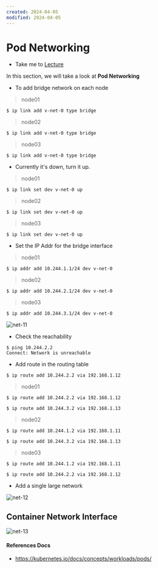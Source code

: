 ```yaml
---
created: 2024-04-05
modified: 2024-04-05
---
```

# Pod Networking

  - Take me to [Lecture](https://kodekloud.com/topic/pod-networking/)

In this section, we will take a look at **Pod Networking**


- To add bridge network on each node

> node01
```
$ ip link add v-net-0 type bridge
```
> node02
```
$ ip link add v-net-0 type bridge
```

> node03
```
$ ip link add v-net-0 type bridge
```

- Currently it's down, turn it up.

> node01
```
$ ip link set dev v-net-0 up
```

> node02
```
$ ip link set dev v-net-0 up
```

> node03
```
$ ip link set dev v-net-0 up
```

- Set the IP Addr for the bridge interface

> node01
```
$ ip addr add 10.244.1.1/24 dev v-net-0
```

> node02
```
$ ip addr add 10.244.2.1/24 dev v-net-0
```

> node03
```
$ ip addr add 10.244.3.1/24 dev v-net-0
```

![net-11](net11.PNG)

- Check the reachability 

```
$ ping 10.244.2.2
Connect: Network is unreachable
```

- Add route in the routing table
```
$ ip route add 10.244.2.2 via 192.168.1.12
```

> node01
```
$ ip route add 10.244.2.2 via 192.168.1.12

$ ip route add 10.244.3.2 via 192.168.1.13
```

> node02
```
$ ip route add 10.244.1.2 via 192.168.1.11

$ ip route add 10.244.3.2 via 192.168.1.13

```

> node03
```
$ ip route add 10.244.1.2 via 192.168.1.11

$ ip route add 10.244.2.2 via 192.168.1.12
```

- Add a single large network 

![net-12](net12.PNG)


## Container Network Interface

![net-13](net13.PNG)






#### References Docs

- https://kubernetes.io/docs/concepts/workloads/pods/